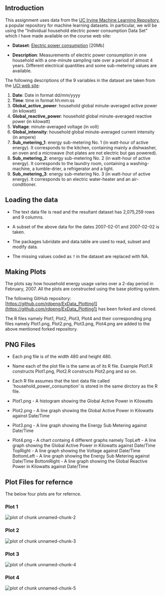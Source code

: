## Introduction

This assignment uses data from
the <a href="http://archive.ics.uci.edu/ml/">UC Irvine Machine
Learning Repository</a>, a popular repository for machine learning
datasets. In particular, we will be using the "Individual household
electric power consumption Data Set" which I have made available on
the course web site:


* <b>Dataset</b>: <a href="https://d396qusza40orc.cloudfront.net/exdata%2Fdata%2Fhousehold_power_consumption.zip">Electric power consumption</a> [20Mb]

* <b>Description</b>: Measurements of electric power consumption in
one household with a one-minute sampling rate over a period of almost
4 years. Different electrical quantities and some sub-metering values
are available.


The following descriptions of the 9 variables in the dataset are taken
from
the <a href="https://archive.ics.uci.edu/ml/datasets/Individual+household+electric+power+consumption">UCI
web site</a>:

<ol>
<li><b>Date</b>: Date in format dd/mm/yyyy </li>
<li><b>Time</b>: time in format hh:mm:ss </li>
<li><b>Global_active_power</b>: household global minute-averaged active power (in kilowatt) </li>
<li><b>Global_reactive_power</b>: household global minute-averaged reactive power (in kilowatt) </li>
<li><b>Voltage</b>: minute-averaged voltage (in volt) </li>
<li><b>Global_intensity</b>: household global minute-averaged current intensity (in ampere) </li>
<li><b>Sub_metering_1</b>: energy sub-metering No. 1 (in watt-hour of active energy). It corresponds to the kitchen, containing mainly a dishwasher, an oven and a microwave (hot plates are not electric but gas powered). </li>
<li><b>Sub_metering_2</b>: energy sub-metering No. 2 (in watt-hour of active energy). It corresponds to the laundry room, containing a washing-machine, a tumble-drier, a refrigerator and a light. </li>
<li><b>Sub_metering_3</b>: energy sub-metering No. 3 (in watt-hour of active energy). It corresponds to an electric water-heater and an air-conditioner.</li>
</ol>

## Loading the data

* The text data file is read and the resultant dataset has 2,075,259 rows and 9 columns. 

* A subset of the above data for the dates 2007-02-01 and
2007-02-02 is taken. 

* The packages lubridate and data.table are used to read, subset and modify data.

* The missing values coded as `?` in the dataset are replaced with NA.


## Making Plots

The plots say how household energy usage varies over a 2-day period 
in February, 2007. All the plots are constructed
using the base plotting system.

The following GitHub repository:
[https://github.com/rdpeng/ExData_Plotting1](https://github.com/rdpeng/ExData_Plotting1)
has been forked and cloned.

The R files namely Plot1, Plot2, Plot3, Plot4  and their corresponding 
png files namely Plot1.png, Plot2.png, Plot3.png, Plot4.png 
are added to the above mentioned forked repository.



## PNG Files

* Each png file is of the width 480 and height 480.

* Name each of the plot file is the same as of its R file. 
  Example Plot1.R constructs Plot1.png, 
  Plot2.R constructs Plot2.png and so on.

* Each R file assumes that the text data file called 'household_power_consumption'
  is stored in the same dirctory as the R file.

* Plot1.png - A histogram showing the Global Active Power in Kilowatts
* Plot2.png - A line graph showing the Global Active Power in Kilowatts against Date/Time
* Plot3.png - A line graph showing the Energy Sub Metering against Date/Time
* Plot4.png - A chart containg 4 different graphs namely
              TopLeft - A line graph showing the Global Active Power in Kilowatts against Date/Time
              TopRight - A line graph showing the Voltage against Date/Time
              BottomLeft - A line graph showing the Energy Sub Metering against Date/Time
              BottomRight - A line graph showing the Global Reactive Power in Kilowatts against Date/Time


## Plot Files for refernce

The below four plots are for refernce.  

### Plot 1


![plot of chunk unnamed-chunk-2](figure/unnamed-chunk-2.png) 


### Plot 2

![plot of chunk unnamed-chunk-3](figure/unnamed-chunk-3.png) 


### Plot 3

![plot of chunk unnamed-chunk-4](figure/unnamed-chunk-4.png) 


### Plot 4

![plot of chunk unnamed-chunk-5](figure/unnamed-chunk-5.png) 


